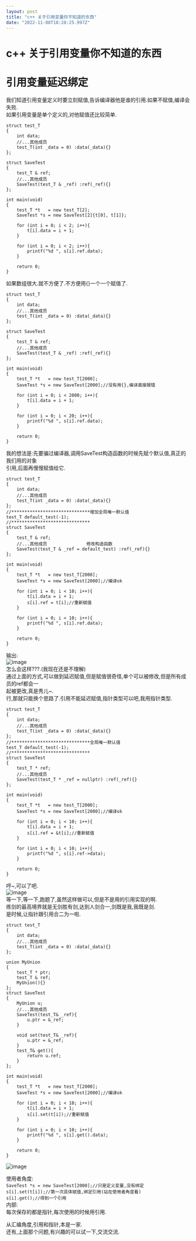 ```yaml
---
layout: post
title: "c++ 关于引用变量你不知道的东西"
date: "2022-11-08T18:28:25.997Z"
---
```

c++ 关于引用变量你不知道的东西
=================

引用变量延迟绑定
========

我们知道引用变量定义时要立刻赋值,告诉编译器他是谁的引用.如果不赋值,编译会失败.  
如果引用变量是单个定义的,对他赋值还比较简单.

    struct test_T
    {
    	int data;
    	//...其他成员
    	test_T(int _data = 0) :data(_data){}
    };
    
    struct SaveTest
    {
    	test_T & ref;
    	//...其他成员
    	SaveTest(test_T & _ref) :ref(_ref){}
    };
    
    int main(void)
    {
    	test_T *t   = new test_T[2];
    	SaveTest *s = new SaveTest[2]{t[0], t[1]};
    
    	for (int i = 0; i < 2; i++){
    		t[i].data = i + 1;
    	}
    
    	for (int i = 0; i < 2; i++){
    		printf("%d ", s[i].ref.data);
    	}
    	
    	return 0;
    }
    

如果数组很大.就不方便了.不方便用{}一个一个赋值了.

    struct test_T
    {
    	int data;
    	//...其他成员
    	test_T(int _data = 0) :data(_data){}
    };
    
    struct SaveTest
    {
    	test_T & ref;
    	//...其他成员
    	SaveTest(test_T & _ref) :ref(_ref){}
    };
    
    int main(void)
    {
    	test_T *t   = new test_T[2000];
    	SaveTest *s = new SaveTest[2000];//没有用{},编译直接报错
    
    	for (int i = 0; i < 2000; i++){
    		t[i].data = i + 1;
    	}
    
    	for (int i = 0; i < 20; i++){
    		printf("%d ", s[i].ref.data);
    	}
    	
    	return 0;
    }
    

我的想法是:先要骗过编译器,调用SaveTest构造函数的时候先赋个默认值,真正的我们用的对象  
引用,后面再慢慢赋值给它.

    struct test_T
    {
    	int data;
    	//...其他成员
    	test_T(int _data = 0) :data(_data){}
    };
    //******************************增加全局唯一默认值
    test_T default_test(-1);
    //******************************
    struct SaveTest
    {
    	test_T & ref;
    	//...其他成员               修改构造函数
    	SaveTest(test_T & _ref = default_test) :ref(_ref){}
    };
    
    int main(void)
    {
    	test_T *t   = new test_T[2000];
    	SaveTest *s = new SaveTest[2000];//编译ok
    
    	for (int i = 0; i < 10; i++){
    		t[i].data = i + 1;
    		s[i].ref = t[i];//重新赋值
    	}
    
    	for (int i = 0; i < 10; i++){
    		printf("%d ", s[i].ref.data);
    	}
    	
    	return 0;
    }
    

输出:  
![image](https://img2022.cnblogs.com/blog/1225115/202211/1225115-20221108095946225-801820780.png)  
怎么会这样???.(我现在还是不理解)  
通过上面的方式,可以做到延迟赋值,但是赋值很奇怪,单个可以被修改,但是所有成员的ref都会一  
起被更改,真是秀儿~.  
行,那就只能换个思路了.引用不能延迟赋值,指针类型可以吧,我用指针类型.

    struct test_T
    {
    	int data;
    	//...其他成员
    	test_T(int _data = 0) :data(_data){}
    };
    //******************************全局唯一默认值
    test_T default_test(-1);
    //******************************
    struct SaveTest
    {
    	test_T * ref;
    	//...其他成员
    	SaveTest(test_T * _ref = nullptr) :ref(_ref){}
    };
    
    int main(void)
    {
    	test_T *t   = new test_T[2000];
    	SaveTest *s = new SaveTest[2000];//编译ok
    
    	for (int i = 0; i < 10; i++){
    		t[i].data = i + 1;
    		s[i].ref = &t[i];//重新赋值
    	}
    
    	for (int i = 0; i < 10; i++){
    		printf("%d ", s[i].ref->data);
    	}
    	
    	return 0;
    }
    

哼~,可以了吧.  
![image](https://img2022.cnblogs.com/blog/1225115/202211/1225115-20221108102354274-1520395149.png)  
等一下,等一下,跑题了,虽然这样做可以,但是不是用的引用实现的啊.  
练剑的最高境界就是无剑胜有剑,达到人剑合一,剑既是我,我既是剑.  
是时候,让指针跟引用合二为一啦.

    struct test_T
    {
    	int data;
    	//...其他成员
    	test_T(int _data = 0) :data(_data){}
    };
    
    union MyUnion
    {
    	test_T * ptr;
    	test_T & ref;
    	MyUnion(){}
    };
    struct SaveTest
    {
    	MyUnion u;
    	//...其他成员
    	SaveTest(test_T& _ref){
    		u.ptr = &_ref;
    	}
    	
    	void set(test_T& _ref){
    		u.ptr = &_ref;
    	}
    	test_T& get(){
    		return u.ref;
    	}
    };
    
    int main(void)
    {
    	test_T *t   = new test_T[2000];
    	SaveTest *s = new SaveTest[2000];//编译ok
    
    	for (int i = 0; i < 10; i++){
    		t[i].data = i + 1;
    		s[i].set(t[i]);//重新赋值
    	}
    
    	for (int i = 0; i < 10; i++){
    		printf("%d ", s[i].get().data);
    	}
    	
    	return 0;
    }
    

![image](https://img2022.cnblogs.com/blog/1225115/202211/1225115-20221108104952528-2063579194.png)

使用者角度:  
`SaveTest *s = new SaveTest[2000];//只是定义变量,没有绑定`  
`s[i].set(t[i]);//第一次具体赋值,绑定引用(站在使用者角度看)`  
`s[i].get();//得到一个引用`  
内部:  
每次保存的都是指针,每次使用的时候用引用.

从汇编角度,引用和指针,本是一家.  
还有,上面那个问题,有兴趣的可以试一下,交流交流.